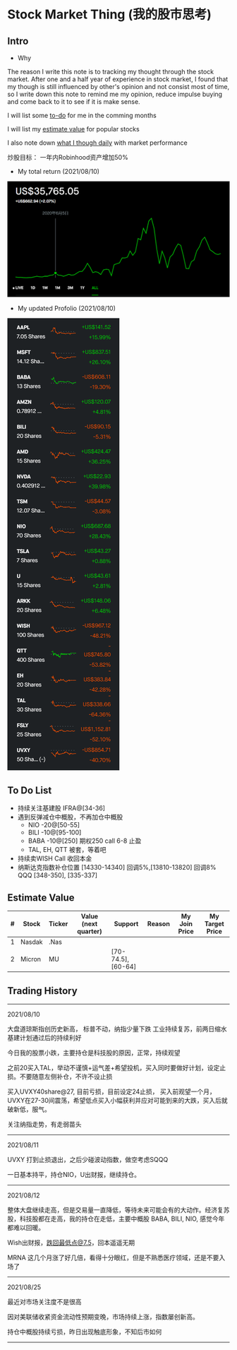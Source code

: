 # Stock Market Thing (我的股市思考)

## Intro

- Why

The reason I write this note is to tracking my thought through the stock market. After one and a half year of experience in stock market, I found that my though is still influenced by other's opinion and not consist most of time, so I write down this note to remind me my opinion, reduce impulse buying and come back to it to see if it is make sense.

I will list some [to-do](#To-Do-List) for me in the comming months

I will list my [estimate value](#Estimate-Value) for popular stocks

I also note down [what I though daily](#Trading-History) with market performance

炒股目标： 一年内Robinhood资产增加50%

- My total return (2021/08/10)

![return](imgs/Ret0810.png)

- My updated Profolio (2021/08/10)

![Profolio](imgs/Prof0810.png)

## To Do List

* 持续关注基建股 IFRA@[34-36]
* 遇到反弹减仓中概股，不再加仓中概股
    * NIO -20@[50-55]
    * BILI -10@[95-100]
    * BABA -10@[250] 期权250 call 6-8 止盈
    * TAL, EH, QTT 被套，等着吧
* 持续卖WISH Call 收回本金
* 纳斯达克指数补仓位置 [14330-14340] 回调5%,[13810-13820] 回调8%   QQQ [348-350], [335-337]

## Estimate Value

|\# |Stock |Ticker | Value (next quarter) | Support | Reason | My Join Price| My Target Price |
|---|----|---|---|---|---|---|----|
|1| Nasdak | .Nas | 
|2| Micron | MU | | [70-74.5],[60-64] |




## Trading History
----
2021/08/10

大盘道琼斯指创历史新高， 标普不动，纳指少量下跌
工业持续复苏，前两日缩水基建计划通过后的持续利好

今日我的股票小跌，主要持仓是科技股的原因，正常，持续观望

之前20买入TAL，举动不谨慎+运气差+希望投机，买入同时要做好计划，设定止损。不要随意左侧补仓，不许不设止损

买入UVXY40share@27, 目前亏损，目前设定24止损， 买入前观望一个月，UVXY在27-30间震荡，希望低点买入小幅获利并应对可能到来的大跌，买入后就破新低，服气。

关注纳指走势，有走弱苗头

---
2021/08/11

UVXY 打到止损退出，之后少碰波动指数，做空考虑SQQQ

一日基本持平，持仓NIO，U出财报，继续持仓。

---

2021/08/12

整体大盘继续走高，但是交易量一直降低，等待未来可能会有的大动作。经济复苏股，科技股都在走高，我的持仓在走低，主要中概股 BABA, BILI, NIO, 感觉今年都难以回暖。

Wish出财报，跌回最低点@7.5，回本遥遥无期

MRNA 这几个月涨了好几倍，看得十分眼红，但是不熟悉医疗领域，还是不要入场了

---
2021/08/25

最近对市场关注度不是很高

因对美联储收紧资金流动性预期变晚，市场持续上涨，指数屡创新高。

持仓中概股持续亏损，昨日出现触底形象，不知后市如何



---